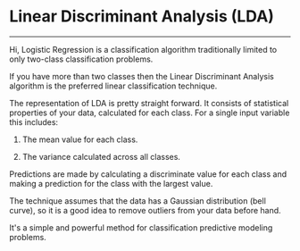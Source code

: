 # Linear Discriminant Analysis (LDA)

---

Hi, Logistic Regression is a classification algorithm traditionally limited to only two-class classification problems.

If you have more than two classes then the Linear Discriminant Analysis algorithm is the preferred linear classification technique.

The representation of LDA is pretty straight forward. It consists of statistical properties of your data, calculated for each class. For a single input variable this includes:

1. The mean value for each class.

2. The variance calculated across all classes.

Predictions are made by calculating a discriminate value for each class and making a prediction for the class with the largest value.

The technique assumes that the data has a Gaussian distribution (bell curve), so it is a good idea to remove outliers from your data before hand.

It's a simple and powerful method for classification predictive modeling problems.
